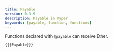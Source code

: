 ```yaml
---
title: Payable
version: 0.3.9
description: Payable in Vyper
keywords: [payable, function, functions]
---
```


Functions declared with `@payable` can receive Ether.

```vyper
{{{Payable}}}
```
